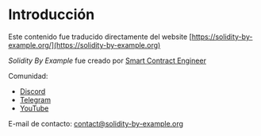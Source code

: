 # Introducción

Este contenido fue traducido directamente del website [https://solidity-by-example.org/](https://solidity-by-example.org)

_Solidity By Example_ fue creado por [Smart Contract Engineer](https://www.smartcontract.engineer)

Comunidad:

* [Discord](https://discord.gg/bt8FK2wkcW)
* [Telegram](https://t.me/smartcontractprogrammer)
* [YouTube](https://www.youtube.com/channel/UCJWh7F3AFyQ\_x01VKzr9eyA)

E-mail de contacto: [contact@solidity-by-example.org](https://maito:contact@solidity-by-example.org)
